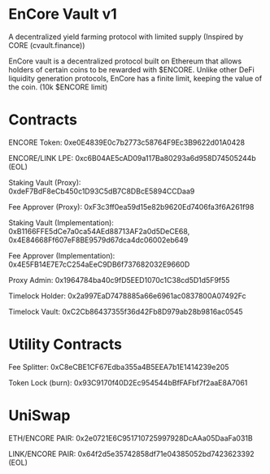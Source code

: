 # EnCore Vault v1
A decentralized yield farming protocol with limited supply (Inspired by CORE (cvault.finance))

EnCore vault is a decentralized protocol built on Ethereum that allows holders of certain coins to be rewarded with $ENCORE. Unlike other DeFi liquidity generation protocols, EnCore has a finite limit, keeping the value of the coin. (10k $ENCORE limit)


# Contracts 
ENCORE Token: 0xe0E4839E0c7b2773c58764F9Ec3B9622d01A0428

ENCORE/LINK LPE: 0xc6B04AE5cAD09a117Ba80293a6d958D74505244b (EOL)

Staking Vault (Proxy): 0xdeF7BdF8eCb450c1D93C5dB7C8DBcE5894CCDaa9

Fee Approver (Proxy): 0xF3c3ff0ea59d15e82b9620Ed7406fa3f6A261f98

Staking Vault (Implementation): 0xB1166FFE5dCe7a0ca54AEd88713AF2a0d5DeCE68, 0x4E84668Ff607eF8BE9579d67dca4dc06002eb649

Fee Approver (Implementation): 0x4E5FB14E7E7cC254aEeC9DB6f737682032E9660D

Proxy Admin: 0x1964784ba40c9fD5EED1070c1C38cd5D1d5F9f55

Timelock Holder: 0x2a997EaD7478885a66e6961ac0837800A07492Fc

Timelock Vault: 0xC2Cb86437355f36d42Fb8D979ab28b9816ac0545

# Utility Contracts
Fee Splitter: 0xC8eCBE1CF67Edba355a4B5EEA7b1E1414239e205

Token Lock (burn): 0x93C9170f40D2Ec954544bBfFAFbf7f2aaE8A7061

# UniSwap

ETH/ENCORE PAIR: 0x2e0721E6C951710725997928DcAAa05DaaFa031B

LINK/ENCORE PAIR: 0x64f2d5e35742858df71e04385052bd7423623392 (EOL)
